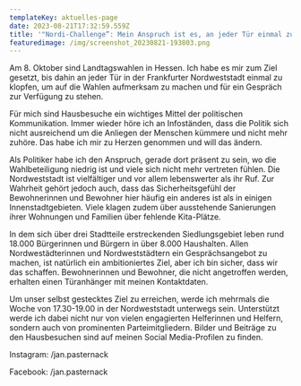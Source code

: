 ```yaml
---
templateKey: aktuelles-page
date: 2023-08-21T17:32:59.559Z
title: '"Nordi-Challenge”: Mein Anspruch ist es, an jeder Tür einmal zu klopfen!'
featuredimage: /img/screenshot_20230821-193803.png
---
```

Am 8. Oktober sind Landtagswahlen in Hessen. Ich habe es mir zum Ziel gesetzt, bis dahin an jeder Tür in der Frankfurter Nordweststadt einmal zu klopfen, um auf die Wahlen aufmerksam zu machen und für ein Gespräch zur Verfügung zu stehen. 

Für mich sind Hausbesuche ein wichtiges Mittel der politischen Kommunikation. Immer wieder höre ich an Infoständen, dass die Politik sich nicht ausreichend um die Anliegen der Menschen kümmere und nicht mehr zuhöre. Das habe ich mir zu Herzen genommen und will das ändern.

Als Politiker habe ich den Anspruch, gerade dort präsent zu sein, wo die Wahlbeteiligung niedrig ist und viele sich nicht mehr vertreten fühlen. Die Nordweststadt ist vielfältiger und vor allem lebenswerter als ihr Ruf. Zur Wahrheit gehört jedoch auch, dass das Sicherheitsgefühl der Bewohnerinnen und Bewohner hier häufig ein anderes ist als in einigen Innenstadtgebieten. Viele klagen zudem über ausstehende Sanierungen ihrer Wohnungen und Familien über fehlende Kita-Plätze. 

In dem sich über drei Stadtteile erstreckenden Siedlungsgebiet leben rund 18.000 Bürgerinnen und Bürgern in über 8.000 Haushalten. Allen Nordwestädterinnen und Nordweststädtern ein Gesprächsangebot zu machen, ist natürlich ein ambitioniertes Ziel, aber ich bin sicher, dass wir das schaffen. Bewohnerinnen und Bewohner, die nicht angetroffen werden, erhalten einen Türanhänger mit meinen Kontaktdaten.

Um unser selbst gestecktes Ziel zu erreichen, werde ich mehrmals die Woche von 17.30-19.00 in der Nordweststadt unterwegs sein. Unterstützt werde ich dabei nicht nur von vielen engagierten Helferinnen und Helfern, sondern auch von prominenten Parteimitgliedern. Bilder und Beiträge zu den Hausbesuchen sind auf meinen Social Media-Profilen zu finden. 

Instagram: /jan.pasternack

Facebook: /jan.pasternack